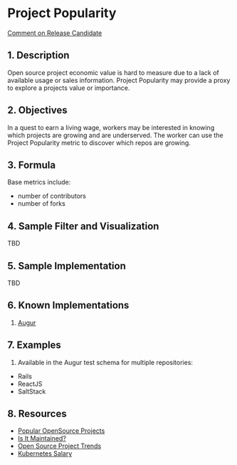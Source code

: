 # Project Popularity

[Comment on Release Candidate](https://github.com/chaoss/wg-value/issues/26)

## 1. Description
Open source project economic value is hard to measure due to a lack of available usage or sales information. Project Popularity may provide a proxy to explore a projects value or importance.  

## 2. Objectives
In a quest to earn a living wage, workers may be interested in knowing which
projects are growing and are underserved. The worker can use the Project Popularity metric to discover which repos are growing.

## 3. Formula

Base metrics include:
- number of contributors
- number of forks

## 4. Sample Filter and Visualization

TBD

## 5. Sample Implementation

TBD

## 6. Known Implementations

1. [Augur](https://github.com/chaoss/augur)

## 7. Examples

1. Available in the Augur test schema for multiple repositories:

- Rails
- ReactJS
- SaltStack

## 8. Resources

- [Popular OpenSource Projects][l1]
- [Is It Maintained?][l2]
- [Open Source Project Trends][l3]
- [Kubernetes Salary][l4]

[l1]: http://blog.honeypot.io/most-exciting-open-source-projects-2018/

[l2]: https://isitmaintained.com/

[l3]: https://github.blog/2018-02-08-open-source-project-trends-for-2018/

[l4]: https://www.payscale.com/research/US/Skill=Kubernetes/Salary
